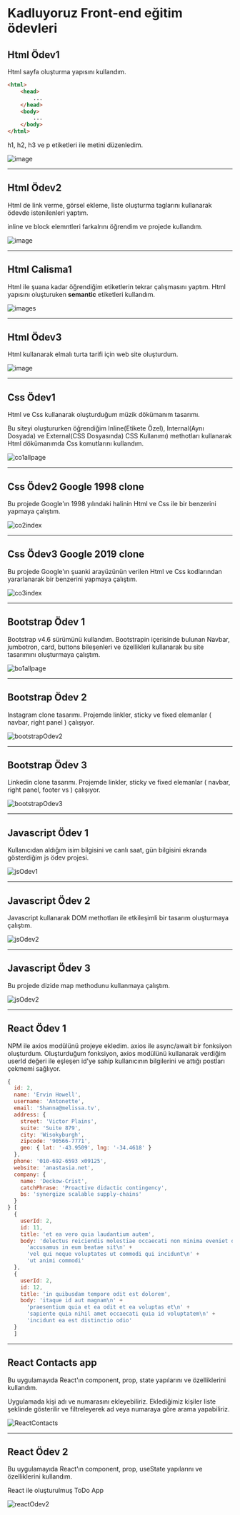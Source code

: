# Kadluyoruz Front-end eğitim ödevleri
## Html Ödev1
Html sayfa oluşturma yapısını kullandım.
```html
<html>
    <head>
        ...
    </head>
    <body>
        ...
    </body>
</html>
```
h1, h2, h3 ve p etiketleri ile metini düzenledim.

![image](https://user-images.githubusercontent.com/62842902/190221151-5512f0be-749d-48e7-ae70-deba593eb1a0.png)
****
## Html Ödev2
Html de link verme, görsel ekleme, liste oluşturma taglarını kullanarak ödevde istenilenleri yaptım.

inline ve block elemntleri farkalrını öğrendim ve projede kullandım.

![image](https://user-images.githubusercontent.com/62842902/190234963-7339bb1d-f319-499b-9fac-ea85d94b421a.png)
****
## Html Calisma1
Html ile şuana kadar öğrendiğim etiketlerin tekrar çalışmasını yaptım.
Html yapısını oluşturuken **semantic** etiketleri kullandım.

![images](https://user-images.githubusercontent.com/62842902/190390097-b71c1d3d-bf88-4842-868a-9f7047deb084.gif)
****
## Html Ödev3
Html kullanarak elmalı turta tarifi için web site oluşturdum.

![image](https://user-images.githubusercontent.com/62842902/190405569-15ee3298-dd73-4716-b4bc-375c59591b42.png)
****
## Css Ödev1
Html ve Css kullanarak oluşturduğum müzik dökümanım tasarımı.

Bu siteyi oluştururken öğrendiğim Inline(Etikete Özel), Internal(Aynı Dosyada) ve External(CSS Dosyasında) CSS Kullanımı) methotları kullanarak Html dökümanımda Css komutlarını kullandım.

![co1allpage](https://user-images.githubusercontent.com/62842902/152344742-81751852-0c39-4eed-a3fc-98ed8fa8df6f.gif)
****
## Css Ödev2 Google 1998 clone
Bu projede Google'ın 1998 yılındaki halinin Html ve Css ile bir benzerini yapmaya çalıştım.

![co2index](https://user-images.githubusercontent.com/62842902/152348364-a00d14dc-3771-4209-80fa-b8b2bc338add.PNG)
****
## Css Ödev3 Google 2019 clone

Bu projede Google'ın şuanki arayüzünün verilen Html ve Css kodlarından yararlanarak bir benzerini yapmaya çalıştım.

![co3index](https://user-images.githubusercontent.com/62842902/152350964-df94c095-db1a-4339-a431-f8cb076905c2.PNG)
****
## Bootstrap Ödev 1

Bootstrap v4.6 sürümünü kullandım. Bootstrapin içerisinde bulunan Navbar, jumbotron, card, buttons bileşenleri ve özellikleri kullanarak bu site tasarımını oluşturmaya çalıştım.

![bo1allpage](https://user-images.githubusercontent.com/62842902/152393000-c56f4a31-72c7-4645-9716-c24fa2bb6d2b.gif)
****
## Bootstrap Ödev 2

Instagram clone tasarımı. Projemde linkler, sticky ve fixed elemanlar ( navbar, right panel ) çalışıyor.

![bootstrapOdev2](https://user-images.githubusercontent.com/62842902/152701397-3e4cc8b0-1a56-477d-aec8-9c216ad6efc2.PNG)
****
## Bootstrap Ödev 3

Linkedin clone tasarımı. Projemde linkler, sticky ve fixed elemanlar ( navbar, right panel, footer vs ) çalışıyor.

![bootstrapOdev3](https://user-images.githubusercontent.com/62842902/152703552-dae9f707-0458-4742-a37e-3f9e952888b7.PNG)
****
## Javascript Ödev 1

Kullanıcıdan aldığım isim bilgisini ve canlı saat, gün bilgisini ekranda gösterdiğim js ödev projesi.

![jsOdev1](https://user-images.githubusercontent.com/62842902/153782455-bc2e26a0-8dbb-4515-89f6-54de7793bf5b.PNG)
****
## Javascript Ödev 2

Javascript kullanarak DOM methotları ile etkileşimli bir tasarım oluşturmaya çalıştım.

![jsOdev2](https://user-images.githubusercontent.com/62842902/154183259-874ddaa4-6237-4258-88e2-569810854be3.PNG)
****
## Javascript Ödev 3

Bu projede dizide map methodunu kullanmaya çalıştım.

![jsOdev2](https://github.com/Kodluyoruz/taskforce/raw/main/javascript/javascript-temel/odev3/figures/asiankitchen.gif)
****
## React Ödev 1

NPM ile axios modülünü projeye ekledim. axios ile async/await bir fonksiyon oluşturdum. Oluşturduğum fonksiyon, axios modülünü kullanarak verdiğim userId değeri ile eşleşen id'ye sahip kullanıcının bilgilerini ve attığı postları çekmemi sağlıyor.

```Javascript
{
  id: 2,
  name: 'Ervin Howell',
  username: 'Antonette',
  email: 'Shanna@melissa.tv',
  address: {
    street: 'Victor Plains',
    suite: 'Suite 879',
    city: 'Wisokyburgh',
    zipcode: '90566-7771',
    geo: { lat: '-43.9509', lng: '-34.4618' }
  },
  phone: '010-692-6593 x09125',
  website: 'anastasia.net',
  company: {
    name: 'Deckow-Crist',
    catchPhrase: 'Proactive didactic contingency',
    bs: 'synergize scalable supply-chains'
  }
} [
  {
    userId: 2,
    id: 11,
    title: 'et ea vero quia laudantium autem',
    body: 'delectus reiciendis molestiae occaecati non minima eveniet qui voluptatibus\n' +
      'accusamus in eum beatae sit\n' +
      'vel qui neque voluptates ut commodi qui incidunt\n' +
      'ut animi commodi'
  },
  {
    userId: 2,
    id: 12,
    title: 'in quibusdam tempore odit est dolorem',
    body: 'itaque id aut magnam\n' +
      'praesentium quia et ea odit et ea voluptas et\n' +
      'sapiente quia nihil amet occaecati quia id voluptatem\n' +
      'incidunt ea est distinctio odio'
  }
  ]
```
****
## React Contacts app

Bu uygulamayıda React'ın component, prop, state yapılarını ve özelliklerini kullandım.

Uygulamada kişi adı ve numarasını ekleyebiliriz. Eklediğimiz kişiler liste şeklinde gösterilir ve filtreleyerek ad veya numaraya göre arama yapabiliriz.

![ReactContacts](https://user-images.githubusercontent.com/62842902/164230322-3feff55b-d56e-4a35-8e55-994411f09938.gif)

****
## React Ödev 2

Bu uygulamayıda React'ın component, prop, useState yapılarını ve özelliklerini kullandım.

React ile oluşturulmuş ToDo App

![reactOdev2](https://user-images.githubusercontent.com/62842902/193569290-8b722171-7134-43c4-b472-b2340c2b6946.gif)
